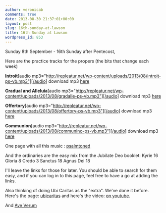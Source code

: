 ```yaml
---
author: veronicab
comments: true
date: 2013-08-30 21:37:01+00:00
layout: post
slug: 16th-sunday-at-lawson
title: 16th Sunday at Lawson
wordpress_id: 853
---
```


Sunday 8th September - 16th Sunday after Pentecost,

Here are the practice tracks for the propers (the bits that change each week)

**Introit**[audio mp3="http://repleatur.net/wp-content/uploads/2013/08/introit-ps-vb.mp3"][/audio] download mp3 [here](http://repleatur.net/wp-content/uploads/2013/08/introit-ps-vb.mp3)

**Gradual and Alleluia**[audio mp3="http://repleatur.net/wp-content/uploads/2013/08/gradalle-ps-vb.mp3"][/audio] download mp3 [here](http://repleatur.net/wp-content/uploads/2013/08/gradalle-ps-vb.mp3)

**Offertory**[audio mp3="http://repleatur.net/wp-content/uploads/2013/08/offertory-ps-vb.mp3"][/audio] download mp3 [here](http://repleatur.net/wp-content/uploads/2013/08/offertory-ps-vb.mp3)

**Communion**[audio mp3="http://repleatur.net/wp-content/uploads/2013/08/communino-ps-vb.mp3"][/audio] download mp3 [here](http://repleatur.net/wp-content/uploads/2013/08/communino-ps-vb.mp3)

One page with all this music : [psalmtoned](http://repleatur.net/wp-content/uploads/2013/08/psalmtoned.pdf)

And the ordinaries are the easy mix from the Jubilate Deo booklet:
Kyrie 16
Gloria 8
Credo 3
Sanctus 18
Agnus Dei 18

I'll leave the links for those for later.  You should be able to search for them easy, and if you can log in to this page, feel free to have a go at adding the links.

Also thinking of doing Ubi Caritas as the "extra".  We've done it before. Here's the page: [ubicaritas](http://repleatur.net/wp-content/uploads/2013/08/ubicaritas.pdf) and here's the video: [on youtube](http://www.youtube.com/watch?v=8Ep3o7g0Yrw).

And [Ave Verum](http://www.catholicchant.com/aveverumcorpus.html)
